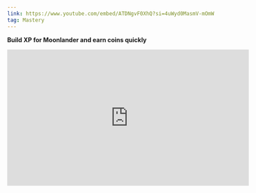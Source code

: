 ```yaml
---
link: https://www.youtube.com/embed/ATDNgvF0XhQ?si=4uWyd0MasmV-mOmW
tag: Mastery
---
```


**Build XP for Moonlander and earn coins quickly**  

<iframe width="560" height="315" src="https://www.youtube.com/embed/ATDNgvF0XhQ?si=4uWyd0MasmV-mOmW" title="YouTube video player" frameborder="0" allow="accelerometer; autoplay; clipboard-write; encrypted-media; gyroscope; picture-in-picture; web-share" referrerpolicy="strict-origin-when-cross-origin" allowfullscreen></iframe>
